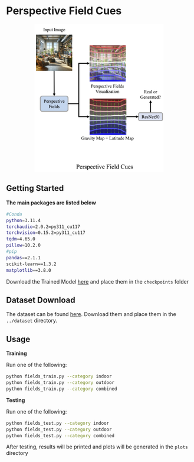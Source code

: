 # Perspective Field Cues

<p align="center">
<img height="400" alt="Architecture for Perspective Field Classifier" src="../assets/perspective_field_cues.jpg">
</p>

## Getting Started

**The main packages are listed below**
```bash
#Conda
python=3.11.4
torchaudio=2.0.2=py311_cu117
torchvision=0.15.2=py311_cu117
tqdm=4.65.0
pillow=10.2.0
#pip
pandas==2.1.1
scikit-learn==1.3.2
matplotlib==3.8.0
```

Download the Trained Model [here](https://drive.google.com/drive/folders/1vRlOyXRVdS9lKseOmc1SwQl1YX5QBirk?usp=share_link) and place them in the `checkpoints` folder

## Dataset Download

The dataset can be found [here](https://drive.google.com/drive/folders/11qFetXbFGnww5ZC_TOn7Jd5rt-TZ9MQr). Download them and place them in the `../dataset` directory.

## Usage

**Training**

Run one of the following:
```bash
python fields_train.py --category indoor
python fields_train.py --category outdoor
python fields_train.py --category combined
```

**Testing**

Run one of the following:
```bash
python fields_test.py --category indoor
python fields_test.py --category outdoor
python fields_test.py --category combined
```

After testing, results will be printed and plots will be generated in the `plots` directory